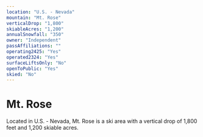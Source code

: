 ```yaml
---
location: "U.S. - Nevada"
mountain: "Mt. Rose"
verticalDrop: "1,800"
skiableAcres: "1,200"
annualSnowfall: "350"
owner: "Independent"
passAffiliations: ""
operating2425: "Yes"
operated2324: "Yes"
surfaceLiftsOnly: "No"
openToPublic: "Yes"
skied: "No"
---
```


# Mt. Rose

Located in U.S. - Nevada, Mt. Rose is a ski area with a vertical drop of 1,800 feet and 1,200 skiable acres.